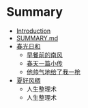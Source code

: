 # Summary

* [Introduction](README.md)
* [SUMMARY.md](SUMMARY.md)
* [春光日和](Spring2016.md)
   * [早餐前的南风](beforebreakfastmd.md)
   * [春天一篇小传](allaboutmemd.md)
   * [他帅气地给了我一枪](HeGaveMeAShot.md)
* [夏好风稠](Summer2016.md)
   * 人生整理术
   * 人生整理术

